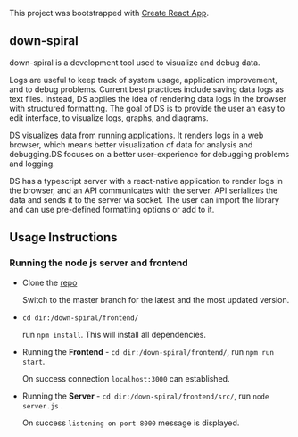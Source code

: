 This project was bootstrapped with [Create React App](https://github.com/facebook/create-react-app).

## down-spiral

down-spiral is a development tool used to visualize and debug data.

Logs are useful to keep track of system usage, application improvement, and to debug problems. Current best practices include saving data logs as text files. Instead, DS applies the idea of rendering data logs in the browser with structured formatting. The goal of DS is to provide the user an easy to edit interface, to visualize logs, graphs, and diagrams.

DS visualizes data from running applications. It renders logs in a web browser, which means better visualization of data for analysis and debugging.DS focuses on a better user-experience for debugging problems and logging.

DS has a typescript server with a react-native application to render logs in the browser, and an API communicates with the server. API serializes the data and sends it to the server via socket. The user can import the library and can use pre-defined formatting options or add to it.

## Usage Instructions

### Running the node js server and frontend

- Clone the [repo](https://github.com/alphasr/down-spiral/)

  Switch to the master branch for the latest and the most updated version.

- `cd dir:/down-spiral/frontend/`

  run `npm install`. This will install all dependencies.

- Running the <strong>Frontend</strong> - `cd dir:/down-spiral/frontend/`, run `npm run start`.

  On success connection `localhost:3000` can established.

- Running the <strong>Server</strong> - `cd dir:/down-spiral/frontend/src/`, run `node server.js` .

  On success `listening on port 8000` message is displayed.
